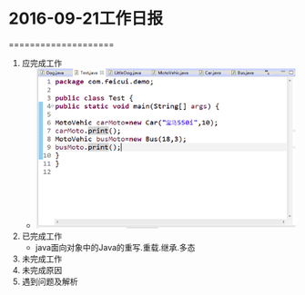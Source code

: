 # 2016-09-21工作日报
====================

1. 应完成工作
      * ![aaa](image/QQ截图20160919164916.png)
2. 已完成工作
      * java面向对象中的Java的重写.重载.继承.多态
3. 未完成工作
4. 未完成原因
5. 遇到问题及解析
